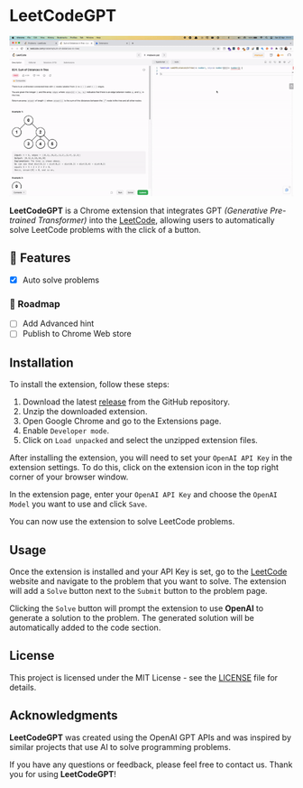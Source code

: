 # LeetCodeGPT

![LeetCodeGPT](LeetCodeGPT.gif)

**LeetCodeGPT** is a Chrome extension that integrates GPT _(Generative Pre-trained Transformer)_ into the [LeetCode](https://leetcode.com), allowing users to automatically solve LeetCode problems with the click of a button.

## 🚀 Features

- [x] Auto solve problems

### 💪 Roadmap

- [ ] Add Advanced hint
- [ ] Publish to Chrome Web store

## Installation

To install the extension, follow these steps:

1. Download the latest [release](https://github.com/rpidanny/leetcode-gpt/releases) from the GitHub repository.
2. Unzip the downloaded extension.
3. Open Google Chrome and go to the Extensions page.
4. Enable `Developer mode`.
5. Click on `Load unpacked` and select the unzipped extension files.

After installing the extension, you will need to set your `OpenAI API Key` in the extension settings. To do this, click on the extension icon in the top right corner of your browser window.

In the extension page, enter your `OpenAI API Key` and choose the `OpenAI Model` you want to use and click `Save`.

You can now use the extension to solve LeetCode problems.

## Usage

Once the extension is installed and your API Key is set, go to the [LeetCode](https://leetcode.com/problemset/all/) website and navigate to the problem that you want to solve. The extension will add a `Solve` button next to the `Submit` button to the problem page.

Clicking the `Solve` button will prompt the extension to use **OpenAI** to generate a solution to the problem. The generated solution will be automatically added to the code section.

## License

This project is licensed under the MIT License - see the [LICENSE](LICENSE) file for details.

## Acknowledgments

**LeetCodeGPT** was created using the OpenAI GPT APIs and was inspired by similar projects that use AI to solve programming problems.

If you have any questions or feedback, please feel free to contact us. Thank you for using **LeetCodeGPT**!
